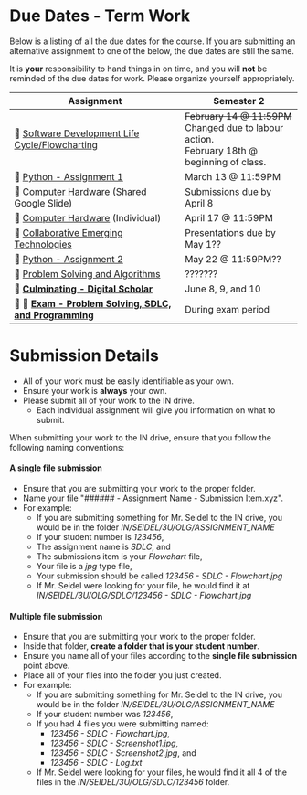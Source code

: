 # Due Dates - Term Work
Below is a listing of all the due dates for the course.  If you are submitting an alternative assignment to one of the below, the due dates are still the same.  

It is **your** responsibility to hand things in on time, and you will **not** be reminded of the due dates for work.  Please organize yourself appropriately.

| Assignment                                                                    | Semester 2                         |
| ----------------------------------------------------------------------------- | ---------------------------------- |
| &#x1F4D9; [Software Development Life Cycle/Flowcharting](./SDLC)              | ~~February 14 @ 11:59PM~~ <br/> Changed due to labour action. <br/> February 18th @ beginning of class. |
| &#x1F4D8; [Python - Assignment 1](./Python-Assignment-1)                      | March 13 @ 11:59PM                  |
| &#x1F4D7; [Computer Hardware](./Computer-Hardware) (Shared Google Slide)      | Submissions due by April 8          |
| &#x1F4D7; [Computer Hardware](#) (Individual)            			| April 17 @ 11:59PM                  |
| &#x1F4D7; [Collaborative Emerging Technologies](./Collaborative-Emerging-Technologies) | Presentations due by May 1?? | 
| &#x1F4D8; [Python - Assignment 2](./Python-Assignment-2)                      | May 22 @ 11:59PM??                  |
| &#x1F4D9; [Problem Solving and Algorithms](./Problem-Solving-and-Algorithms)  | ???????		              |
| &#x1F4D7; **[Culminating - Digital Scholar](./Culminating-(Digital-Scholar))**| June 8, 9, and 10                   |
| &#x1F4D9; &#x1F4D8; **[Exam - Problem Solving, SDLC, and Programming](#)**    | During exam period                  |


# Submission Details
* All of your work must be easily identifiable as your own.
* Ensure your work is **always** your own.
* Please submit all of your work to the IN drive.  
  * Each individual assignment will give you information on what to submit.

When submitting your work to the IN drive, ensure that you follow the following naming conventions:

#### A single file submission
* Ensure that you are submitting your work to the proper folder.
* Name your file "###### - Assignment Name - Submission Item.xyz".  
* For example:
  * If you are submitting something for Mr. Seidel to the IN drive, you would be in the folder _IN/SEIDEL/3U/OLG/ASSIGNMENT_NAME_
  * If your student number is _123456_, 
  * The assignment name is _SDLC_, and 
  * The submissions item is your _Flowchart_ file,
  * Your file is a _jpg_ type file, 
  * Your submission should be called _123456 - SDLC - Flowchart.jpg_
  * If Mr. Seidel were looking for your file, he would find it at _IN/SEIDEL/3U/OLG/SDLC/123456 - SDLC - Flowchart.jpg_

#### Multiple file submission
* Ensure that you are submitting your work to the proper folder.
* Inside that folder, **create a folder that is your student number**.
* Ensure you name all of your files according to the **single file submission** point above.
* Place all of your files into the folder you just created.
* For example:
  * If you are submitting something for Mr. Seidel to the IN drive, you would be in the folder _IN/SEIDEL/3U/OLG/ASSIGNMENT_NAME_
  * If your student number was _123456_,
  * If you had 4 files you were submitting named:
    * _123456 - SDLC - Flowchart.jpg_, 
    * _123456 - SDLC - Screenshot1.jpg_, 
    * _123456 - SDLC - Screenshot2.jpg_, and 
    * _123456 - SDLC - Log.txt_
  * If Mr. Seidel were looking for your files, he would find it all 4 of the files in the _IN/SEIDEL/3U/OLG/SDLC/123456_ folder.